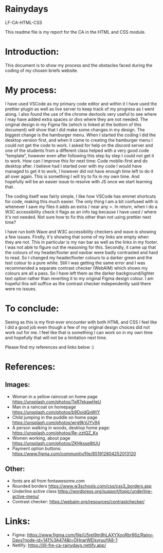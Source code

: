 # Rainydays
 LF-CA-HTML-CSS

This readme file is my report for the CA in the HTML and CSS module. 

# Introduction: 
This document is to show my process and the obstacles faced during the coding of my chosen briefs website. 

# My process: 
I have used VSCode as my primary code editor and within it I have used the prettier plugin as well as live server to keep track of my progress as I went along. I also found the use of the chrome devtools very useful to see where I may have added extra spaces or divs where they are not needed. 
The original design in my Figma file (which is linked at the bottom of this document) will show that I did make some changes in my design. The biggest change is the hamburger menu. When I started the coding I did the desktop version first, and when it came to creating the hamburger menu I could not get the code to work. I asked for help on the discord server and one of the students from a different class helped with a very good code “template”, however even after following this step by step I could not get it to work. 
How can I improve this for next time: Code mobile-first and do desktop after. I believe had I started over with my code I would have managed to get it to work, I however did not have enough time left to do it all over again. This is something I will try to fix in my own time. And hopefully will be an easier issue to resolve with JS once we start learning that. 

The coding itself was fairly simple, I like how VSCode has emmet shortcuts for code, making this much easier. The only thing I am a bit confused with is whenever I save my files it adds an extra / near any >. In return, when I do a W3C accessibility check it flags as an info tag because I have used / where it's not needed. Not sure how to fix this other than not using prettier next time?

I have run both Wave and W3C accessibility checkers and wave is showing a few issues. 
Firstly, it's showing that some of my links are empty when they are not. This in particular is my nav bar as well as the links in my footer. I was not able to figure out the reasoning for this. 
Secondly, it came up that the colours of my header/footer and navbar were badly contrasted and hard to read. So I changed my header/footer colours to a darker green and the text colour to a pure white. Still I was getting the same error and I was recommended a separate contrast checker (WebAIM) which shows my colours are all a pass. So I have left them as the darker background/lighter text option rather than reverting it to my original Figma design colour. I am hopeful this will suffice as the contrast checker independently said there were no issues. 

# To conclude: 
Seeing as this is my first-ever encounter with both HTML and CSS I feel like I did a good job even though a few of my original design choices did not work out for me. I feel like that is something I can work on in my own time and hopefully that will not be a limitation next time. 

Please find my references and links below :)



# References:

## Images:
- Woman in a yellow raincoat on home page https://unsplash.com/photos/TeR7ekawHeU
- Man in a raincoat on homepage https://unsplash.com/photos/b9DoidQoWiY
- Child jumping in the puddle on home page https://unsplash.com/photos/wrg9kVJYv94
- A person walking in woods, desktop home page: https://unsplash.com/photos/Re-zztQZ_Ks
- Women working, about page https://unsplash.com/photos/ZKHksse8tUU
- Payment option buttons: https://www.figma.com/community/file/851912804252013120

## Other:
- fonts are all from fontawesome.com
- Rounded borders https://www.w3schools.com/css/css3_borders.asp
- Underline active class https://wordpress.org/support/topic/underline-active-menu/
- Contrast checker: https://webaim.org/resources/contrastchecker/

# Links:
- Figma: https://www.figma.com/file/U5reI9m9hLAXYXooRbr66z/Rainy-Days?node-id=141%3A474&t=OHnarWEIsyruuYA8-1
- Netlify: https://lill-fre-ca-rainydays.netlify.app/

